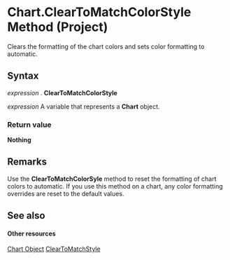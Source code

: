 
# Chart.ClearToMatchColorStyle Method (Project)
Clears the formatting of the chart colors and sets color formatting to automatic.

## Syntax

 _expression_ . **ClearToMatchColorStyle**

 _expression_ A variable that represents a **Chart** object.


### Return value

 **Nothing**


## Remarks

Use the  **ClearToMatchColorSyle** method to reset the formatting of chart colors to automatic. If you use this method on a chart, any color formatting overrides are reset to the default values.


## See also


#### Other resources


[Chart Object](810d4ec1-69d2-c432-b9da-57042b783b85.md)
[ClearToMatchStyle](6715dd6c-4213-6fc6-5cdb-5eefbaf9d875.md)
